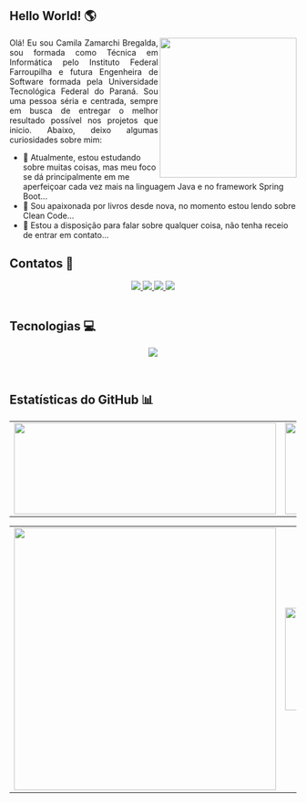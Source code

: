 <h2>Hello World! 🌎</h2>

<img src="https://i.pinimg.com/originals/1f/20/b4/1f20b41ce1db0cbcf955afa15729f841.jpg" height="245px" width="240px" min-width="245px" max-width="245px" align="right">

<p style="text-align: justify;">Olá! Eu sou Camila Zamarchi Bregalda, sou formada como Técnica em Informática pelo Instituto Federal Farroupilha e futura Engenheira de Software formada pela Universidade Tecnológica Federal do Paraná. Sou uma pessoa séria e centrada, sempre em busca de entregar o melhor resultado possível nos projetos que inicio. Abaixo, deixo algumas curiosidades sobre mim:</p>

- 🌱 Atualmente, estou estudando sobre muitas coisas, mas meu foco se dá principalmente em me aperfeiçoar cada vez mais na linguagem Java e no framework Spring Boot...
- 📖 Sou apaixonada por livros desde nova, no momento estou lendo sobre Clean Code...
- 💬 Estou a disposição para falar sobre qualquer coisa, não tenha receio de entrar em contato...

          
<h2>Contatos 📱</h2>

<div align="center">
  <a href="mailto:camilazbregalda@gmail.com" target="_blank">
    <img src="https://img.shields.io/badge/Gmail-292626?style=for-the-badge&logo=gmail&logoColor=FFF&border-width:3px&border-color:#ffffff" target="-blank">
  </a>
  
  <a href="https://www.linkedin.com/in/camila-zamarchi-bregalda/" target="_blank">
    <img src="https://img.shields.io/badge/LinkedIn-292626?style=for-the-badge&logo=linkedin&logoColor=white" target="-blank">
  </a>
  
  <a href="https://wa.me/5554996269116" target="_blank">
    <img src="https://img.shields.io/badge/WhatsApp-292626?style=for-the-badge&logo=whatsapp&logoColor=white" target="-blank">
  </a>

  <a href="https://www.instagram.com/cami_bregalda/">
    <img src="https://img.shields.io/badge/-Instagram-292626?style=for-the-badge&logo=Instagram&logoColor=FFF"/>
  </a>
</div><br>


<h2>Tecnologias 💻</h2>

<p align="center">
  <a href="https://skillicons.dev">
    <img src="https://skillicons.dev/icons?i=java,spring,c,bootstrap,html,css,php,godot,latex,)" />
  </a>
</p><br>


<h2>Estatísticas do GitHub 📊</h2>

<p style="text-align: center">
<a href = "https://github.com/CamiBregalda">
 
<table>
    <tr>
      <td>
        <img height="160cm" width="460cm" src="https://github-readme-stats.vercel.app/api?username=CamiBregalda&show_icons=true&theme=transparent"/>
      </td>
      <td>
            <img height="160cm" width="500cm" src="https://github-readme-stats.vercel.app/api/top-langs/?username=CamiBregalda&layout=compact&theme=transparent"/>
      </td>
    </tr>
</table>

<table>
  <tr>
    <td>
      <img width="460cm" src="https://github-profile-summary-cards.vercel.app/api/cards/profile-details?username=CamiBregalda&theme=transparent"/>
    </td>
    <td>
      <img height="180cm" width="235cm" src="https://github-profile-summary-cards.vercel.app/api/cards/productive-time?username=CamiBregalda&theme=transparent"/>
    </td>
    <td>
      <img height="180cm" width="235cm" src="https://github-profile-summary-cards.vercel.app/api/cards/repos-per-language?username=CamiBregalda&theme=transparent"/>
    </td>
  </tr>
</table>
</p>
